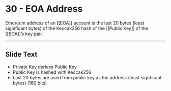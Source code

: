 # 30 - EOA Address

Ethereum address of an [[EOA]] account is the last 20 bytes (least significant bytes) of the Keccak256 hash of the [[Public Key]] of the [[EOA]]’s key pair.

---
## Slide Text
- Private Key derives Public Key
- Public Key is hashed with Keccak256
- Last 20 bytes are used from public key as the address (least signficant bytes) (160 bits) 
